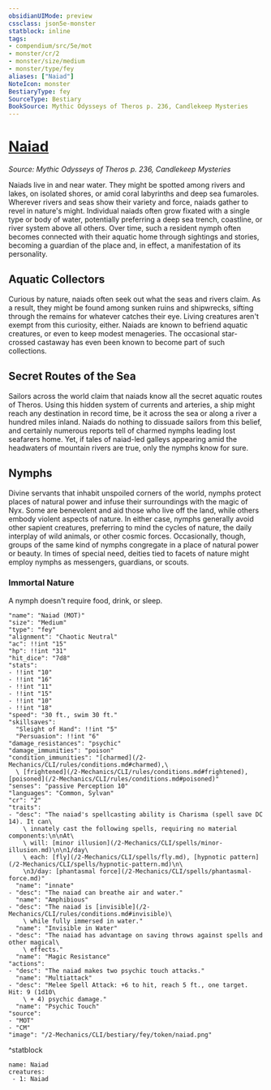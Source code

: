 ```yaml
---
obsidianUIMode: preview
cssclass: json5e-monster
statblock: inline
tags:
- compendium/src/5e/mot
- monster/cr/2
- monster/size/medium
- monster/type/fey
aliases: ["Naiad"]
NoteIcon: monster
BestiaryType: fey
SourceType: Bestiary
BookSource: Mythic Odysseys of Theros p. 236, Candlekeep Mysteries
---
```

# [Naiad](2-Mechanics/CLI/bestiary/fey/naiad-mot.md)
*Source: Mythic Odysseys of Theros p. 236, Candlekeep Mysteries*  

Naiads live in and near water. They might be spotted among rivers and lakes, on isolated shores, or amid coral labyrinths and deep sea fumaroles. Wherever rivers and seas show their variety and force, naiads gather to revel in nature's might. Individual naiads often grow fixated with a single type or body of water, potentially preferring a deep sea trench, coastline, or river system above all others. Over time, such a resident nymph often becomes connected with their aquatic home through sightings and stories, becoming a guardian of the place and, in effect, a manifestation of its personality.

## Aquatic Collectors

Curious by nature, naiads often seek out what the seas and rivers claim. As a result, they might be found among sunken ruins and shipwrecks, sifting through the remains for whatever catches their eye. Living creatures aren't exempt from this curiosity, either. Naiads are known to befriend aquatic creatures, or even to keep modest menageries. The occasional star-crossed castaway has even been known to become part of such collections.

## Secret Routes of the Sea

Sailors across the world claim that naiads know all the secret aquatic routes of Theros. Using this hidden system of currents and arteries, a ship might reach any destination in record time, be it across the sea or along a river a hundred miles inland. Naiads do nothing to dissuade sailors from this belief, and certainly numerous reports tell of charmed nymphs leading lost seafarers home. Yet, if tales of naiad-led galleys appearing amid the headwaters of mountain rivers are true, only the nymphs know for sure.

## Nymphs

Divine servants that inhabit unspoiled corners of the world, nymphs protect places of natural power and infuse their surroundings with the magic of Nyx. Some are benevolent and aid those who live off the land, while others embody violent aspects of nature. In either case, nymphs generally avoid other sapient creatures, preferring to mind the cycles of nature, the daily interplay of wild animals, or other cosmic forces. Occasionally, though, groups of the same kind of nymphs congregate in a place of natural power or beauty. In times of special need, deities tied to facets of nature might employ nymphs as messengers, guardians, or scouts.

### Immortal Nature

A nymph doesn't require food, drink, or sleep.

```statblock
"name": "Naiad (MOT)"
"size": "Medium"
"type": "fey"
"alignment": "Chaotic Neutral"
"ac": !!int "15"
"hp": !!int "31"
"hit_dice": "7d8"
"stats":
- !!int "10"
- !!int "16"
- !!int "11"
- !!int "15"
- !!int "10"
- !!int "18"
"speed": "30 ft., swim 30 ft."
"skillsaves":
  "Sleight of Hand": !!int "5"
  "Persuasion": !!int "6"
"damage_resistances": "psychic"
"damage_immunities": "poison"
"condition_immunities": "[charmed](/2-Mechanics/CLI/rules/conditions.md#charmed),\
  \ [frightened](/2-Mechanics/CLI/rules/conditions.md#frightened), [poisoned](/2-Mechanics/CLI/rules/conditions.md#poisoned)"
"senses": "passive Perception 10"
"languages": "Common, Sylvan"
"cr": "2"
"traits":
- "desc": "The naiad's spellcasting ability is Charisma (spell save DC 14). It can\
    \ innately cast the following spells, requiring no material components:\n\nAt\
    \ will: [minor illusion](/2-Mechanics/CLI/spells/minor-illusion.md)\n\n1/day\
    \ each: [fly](/2-Mechanics/CLI/spells/fly.md), [hypnotic pattern](/2-Mechanics/CLI/spells/hypnotic-pattern.md)\n\
    \n3/day: [phantasmal force](/2-Mechanics/CLI/spells/phantasmal-force.md)"
  "name": "innate"
- "desc": "The naiad can breathe air and water."
  "name": "Amphibious"
- "desc": "The naiad is [invisible](/2-Mechanics/CLI/rules/conditions.md#invisible)\
    \ while fully immersed in water."
  "name": "Invisible in Water"
- "desc": "The naiad has advantage on saving throws against spells and other magical\
    \ effects."
  "name": "Magic Resistance"
"actions":
- "desc": "The naiad makes two psychic touch attacks."
  "name": "Multiattack"
- "desc": "Melee Spell Attack: +6 to hit, reach 5 ft., one target. Hit: 9 (1d10\
    \ + 4) psychic damage."
  "name": "Psychic Touch"
"source":
- "MOT"
- "CM"
"image": "/2-Mechanics/CLI/bestiary/fey/token/naiad.png"
```
^statblock

```encounter-table
name: Naiad
creatures:
 - 1: Naiad
```